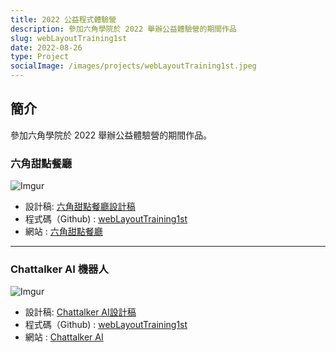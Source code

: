 ```yaml
---
title: 2022 公益程式體驗營 
description: 參加六角學院於 2022 舉辦公益體驗營的期間作品
slug: webLayoutTraining1st
date: 2022-08-26
type: Project
socialImage: /images/projects/webLayoutTraining1st.jpeg
---
```


## 簡介

參加六角學院於 2022 舉辦公益體驗營的期間作品。

### 六角甜點餐廳

![Imgur](https://i.imgur.com/yYShgoV.jpg)

- 設計稿: [六角甜點餐廳設計稿](https://xd.adobe.com/spec/934efdb7-a7e4-47d5-572e-efece0914f62-e57f/screen/9ba8ec87-c41b-474f-b92b-d2bb2fc7f922/specs/?fbclid=IwAR15fy4gQca7ZDUNrLwshygmfRsPpVtKRXW-ogWntmWT5WHXRzZ10ZG3Heg)
- 程式碼（Github) : [webLayoutTraining1st](https://github.com/CofCat456/HexSchool_webLayoutTraining1st/tree/master/Task-1)
- 網站 : [六角甜點餐廳](https://cofcat456.github.io/HexSchool_webLayoutTraining1st/Task-1/)

---

### Chattalker AI 機器人

![Imgur](https://i.imgur.com/iAA3yLC.jpg)

- 設計稿: [Chattalker AI設計稿](https://xd.adobe.com/view/4922398e-1a6e-4d4b-848c-044a079713bb-1c71/specs/)
- 程式碼（Github) : [webLayoutTraining1st](https://github.com/CofCat456/HexSchool_webLayoutTraining1st/tree/master/Task-2)
- 網站 : [Chattalker AI](https://cofcat456.github.io/HexSchool_webLayoutTraining1st/Task-2/)